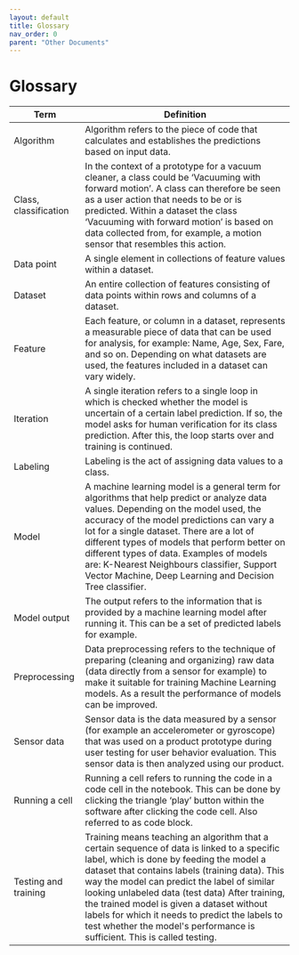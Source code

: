 ```yaml
---
layout: default
title: Glossary
nav_order: 0
parent: "Other Documents"
---
```


# Glossary

| **Term**  | **Definition**  |
|---|---|
| Algorithm  |Algorithm refers to the piece of code that calculates and establishes the predictions based on input data.   |  
| Class, classification  |In the context of a prototype for a vacuum cleaner, a class could be ‘Vacuuming with forward motion’. A class can therefore be seen as a user action that needs to be or is predicted. Within a dataset the class ‘Vacuuming with forward motion’ is based on data collected from, for example, a motion sensor that resembles this action.   |   
| Data point  |A single element in collections of feature values within a dataset.   | 
|Dataset |An entire collection of features consisting of data points within rows and columns of a dataset.|
|Feature|Each feature, or column in a dataset, represents a measurable piece of data that can be used for analysis, for example: Name, Age, Sex, Fare, and so on. Depending on what datasets are used, the features included in a dataset can vary widely.|
|Iteration|A single iteration refers to a single loop in which is checked whether the model is uncertain of a certain label prediction. If so, the model asks for human verification for its class prediction. After this, the loop starts over and training is continued.|
|Labeling|Labeling is the act of assigning data values to a class.|
|Model|A machine learning model is a general term for algorithms that help predict or analyze data values. Depending on the model used, the accuracy of the model predictions can vary a lot for a single dataset. There are a lot of different types of models that perform better on different types of data. Examples of models are: K-Nearest Neighbours classifier, Support Vector Machine, Deep Learning and Decision Tree classifier.|
|Model output|The output refers to the information that is provided by a machine learning model after running it. This can be a set of predicted labels for example.|
|Preprocessing|Data preprocessing refers to the technique of preparing (cleaning and organizing) raw data (data directly from a sensor for example) to make it suitable for training Machine Learning models. As a result the performance of models can be improved.|
|Sensor data|Sensor data is the data measured by a sensor (for example an accelerometer or gyroscope) that was used on a product prototype during user testing for user behavior evaluation. This sensor data is then analyzed using our product.|
|Running a cell|Running a cell refers to running the code in a code cell in the notebook. This can be done by clicking the triangle ‘play’ button within the software after clicking the code cell. Also referred to as code block.|
|Testing and training|Training means teaching an algorithm that a certain sequence of data is linked to a specific label, which is done by feeding the model a dataset that contains labels (training data). This way the model can predict the label of similar looking unlabeled data (test data) After training, the trained model is given a dataset without labels for which it needs to predict the labels to test whether the model's performance is sufficient. This is called testing.|

